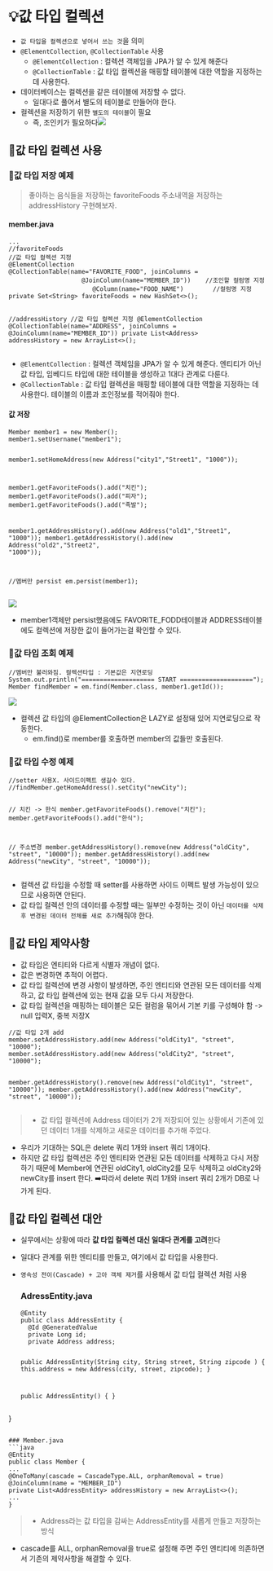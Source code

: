 <h1 id="💡값-타입-컬렉션">💡값 타입 컬렉션</h1>
<ul>
<li><code>값 타입을 컬렉션으로 넣어서 쓰는 것</code>을 의미</li>
<li><code>@ElementCollection</code>, <code>@CollectionTable</code> 사용<ul>
<li><code>@ElementCollection</code> : 컬렉션 객체임을 JPA가 알 수 있게 해준다</li>
<li><code>@CollectionTable</code> : 값 타입 컬렉션을 매핑할 테이블에 대한 역할을 지정하는 데 사용한다.</li>
</ul>
</li>
<li>데이터베이스는 컬렉션을 같은 테이블에 저장할 수 없다.<ul>
<li>일대다로 풀어서 별도의 테이블로 만들어야 한다.</li>
</ul>
</li>
<li>컬렉션을 저장하기 위한 <code>별도의 테이블</code>이 필요<ul>
<li>즉, 조인키가 필요하다<img src="https://velog.velcdn.com/images/dev_ssj/post/a82738d6-0e2a-4e84-89c6-54df1357047d/image.png" />


</li>
</ul>
</li>
</ul>
<h2 id="📗값-타입-컬렉션-사용">📗값 타입 컬렉션 사용</h2>
<h3 id="📌값-타입-저장-예제">📌값 타입 저장 예제</h3>
<blockquote>
<p>좋아하는 음식들을 저장하는 favoriteFoods 주소내역을 저장하는 addressHistory 구현해보자. </p>
</blockquote>
<h4 id="memberjava">member.java</h4>
<pre><code class="language-java">...
//favoriteFoods
//값 타입 컬렉션 지정
@ElementCollection
@CollectionTable(name=&quot;FAVORITE_FOOD&quot;, joinColumns =
                    @JoinColumn(name=&quot;MEMBER_ID&quot;))    //조인할 컬럼명 지정
                       @Column(name=&quot;FOOD_NAME&quot;)        //컬럼명 지정
private Set&lt;String&gt; favoriteFoods = new HashSet&lt;&gt;();

//addressHistory
//값 타입 컬렉션 지정
@ElementCollection
@CollectionTable(name=&quot;ADDRESS&quot;, joinColumns = 
                    @JoinColumn(name=&quot;MEMBER_ID&quot;))
private List&lt;Address&gt; addressHistory = new ArrayList&lt;&gt;();</code></pre>
<ul>
<li><code>@ElementCollection</code> : 컬렉션 객체임을 JPA가 알 수 있게 해준다. 엔티티가 아닌 값 타입, 임베디드 타입에 대한 테이블을 생성하고 1대다 관계로 다룬다.</li>
<li><code>@CollectionTable</code> : 값 타입 컬렉션을 매핑할 테이블에 대한 역할을 지정하는 데 사용한다. 테이블의 이름과 조인정보를 적어줘야 한다.</li>
</ul>
<h4 id="값-저장">값 저장</h4>
<pre><code class="language-java">Member member1 = new Member();
member1.setUsername(&quot;member1&quot;);

member1.setHomeAddress(new Address(&quot;city1&quot;,&quot;Street1&quot;, &quot;1000&quot;));

member1.getFavoriteFoods().add(&quot;치킨&quot;);
member1.getFavoriteFoods().add(&quot;피자&quot;);
member1.getFavoriteFoods().add(&quot;족발&quot;);

member1.getAddressHistory().add(new Address(&quot;old1&quot;,&quot;Street1&quot;, &quot;1000&quot;));
member1.getAddressHistory().add(new Address(&quot;old2&quot;,&quot;Street2&quot;, &quot;1000&quot;));

//멤버만 persist
em.persist(member1);</code></pre>
<img src="https://velog.velcdn.com/images/dev_ssj/post/99385a2f-ef7b-4707-a39e-1dfd5fa69506/image.png" />

<ul>
<li>member1객체만 persist했음에도 FAVORITE_FODD테이블과 ADDRESS테이블에도 컬렉션에 저장한 값이 들어가는걸 확인할 수 있다.</li>
</ul>
<h3 id="📌값-타입-조회-예제">📌값 타입 조회 예제</h3>
<pre><code class="language-java">//멤버만 불러와짐. 컬렉션타입 : 기본값은 지연로딩
System.out.println(&quot;==================== START ====================&quot;);
Member findMember = em.find(Member.class, member1.getId());</code></pre>
<img src="https://velog.velcdn.com/images/dev_ssj/post/44d1994d-52b7-40f5-a2c4-d417ef7918d5/image.png" />

<ul>
<li>컬렉션 값 타입의 @ElementCollection은 LAZY로 설정돼 있어 지연로딩으로 작동한다.<ul>
<li>em.find()로 member를 호출하면 member의 값들만 호출된다.</li>
</ul>
</li>
</ul>
<h3 id="📌값-타입-수정-예제">📌값 타입 수정 예제</h3>
<pre><code class="language-java">//setter 사용X. 사이드이펙트 생길수 있다.
//findMember.getHomeAddress().setCity(&quot;newCity&quot;);

// 치킨 -&gt; 한식
member.getFavoriteFoods().remove(&quot;치킨&quot;);
member.getFavoriteFoods().add(&quot;한식&quot;);

// 주소변경
member.getAddressHistory().remove(new Address(&quot;oldCity&quot;, &quot;street&quot;, &quot;10000&quot;));
member.getAddressHistory().add(new Address(&quot;newCity&quot;, &quot;street&quot;, &quot;10000&quot;));</code></pre>
<ul>
<li>컬렉션 값 타입을 수정할 때 setter를 사용하면 사이드 이펙트 발생 가능성이 있으므로 사용하면 안된다.</li>
<li>값 타입 컬렉션 안의 데이터를 수정할 때는 일부만 수정하는 것이 아닌 <code>데이터를 삭제 후 변경된 데이터 전체를 새로 추가</code>해줘야 한다.</li>
</ul>
<h2 id="📗값-타입-제약사항">📗값 타입 제약사항</h2>
<ul>
<li>값 타입은 엔티티와 다르게 식별자 개념이 없다.</li>
<li>값은 변경하면 추적이 어렵다.</li>
<li>값 타입 컬렉션에 변경 사항이 발생하면, 주인 엔티티와 연관된 모든 데이터를 삭제하고, 값 타입 컬렉션에 있는 현재 값을 모두 다시 저장한다.</li>
<li>값 타입 컬렉션을 매핑하는 테이블은 모든 컬럼을 묶어서 기본 키를 구성해야 함 -&gt; null 입력X, 중복 저장X</li>
</ul>
<pre><code class="language-java">//값 타입 2개 add
member.setAddressHistory.add(new Address(&quot;oldCity1&quot;, &quot;street&quot;, &quot;10000&quot;);
member.setAddressHistory.add(new Address(&quot;oldCity2&quot;, &quot;street&quot;, &quot;10000&quot;);

member.getAddressHistory().remove(new Address(&quot;oldCity1&quot;, &quot;street&quot;, &quot;10000&quot;));
member.getAddressHistory().add(new Address(&quot;newCity&quot;, &quot;street&quot;, &quot;10000&quot;));</code></pre>
<blockquote>
<ul>
<li>값 타입 컬렉션에 Address 데이터가 2개 저장되어 있는 상황에서 기존에 있던 데이터 1개를 삭제하고 새로운 데이터를 추가해 주었다.</li>
</ul>
</blockquote>
<ul>
<li>우리가 기대하는 SQL은 delete 쿼리 1개와 insert 쿼리 1개이다.</li>
<li>하지만 값 타입 컬렉션은 주인 엔티티와 연관된 모든 데이터를 삭제하고 다시 저장하기 때문에 Member에 연관된 oldCity1, oldCity2를 모두 삭제하고 oldCity2와 newCity를 insert 한다.
➡️따라서 delete 쿼리 1개와 insert 쿼리 2개가 DB로 나가게 된다.</li>
</ul>
<h2 id="📗값-타입-컬렉션-대안">📗값 타입 컬렉션 대안</h2>
<ul>
<li><p>실무에서는 상황에 따라 <strong>값 타입 컬렉션 대신 일대다 관계를 고려</strong>한다</p>
</li>
<li><p>일대다 관계를 위한 엔티티를 만들고, 여기에서 값 타입을 사용한다.</p>
</li>
<li><p><code>영속성 전이(Cascade) + 고아 객체 제거</code>를 사용해서 값 타입 컬렉션 처럼 사용</p>
<h3 id="adressentityjava">AdressEntity.java</h3>
<pre><code class="language-java">@Entity
public class AddressEntity {
  @Id @GeneratedValue
  private Long id;
  private Address address;

  public AddressEntity(String city, String street, String zipcode ) {
    this.address = new Address(city, street, zipcode);
}

public AddressEntity() {
}
</code></pre>
</li>
</ul>
<p>}</p>
<pre><code>
### Member.java
```java
@Entity
public class Member {
...
@OneToMany(cascade = CascadeType.ALL, orphanRemoval = true)
@JoinColumn(name = &quot;MEMBER_ID&quot;)
private List&lt;AddressEntity&gt; addressHistory = new ArrayList&lt;&gt;();
...
}</code></pre><blockquote>
<ul>
<li>Address라는 값 타입을 감싸는 AddressEntity를 새롭게 만들고 저장하는 방식</li>
</ul>
</blockquote>
<ul>
<li>cascade를 ALL, orphanRemoval을 true로 설정해 주면 주인 엔티티에 의존하면서 기존의 제약사항을 해결할 수 있다.</li>
</ul>